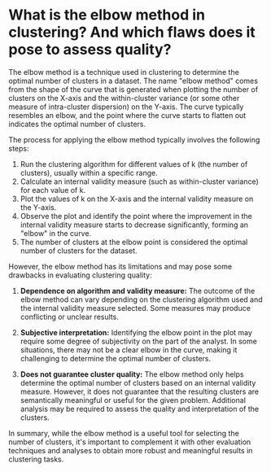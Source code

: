 # What is the elbow method in clustering? And which flaws does it pose to assess quality?

The elbow method is a technique used in clustering to determine the optimal number of clusters in a dataset. The name "elbow method" comes from the shape of the curve that is generated when plotting the number of clusters on the X-axis and the within-cluster variance (or some other measure of intra-cluster dispersion) on the Y-axis. The curve typically resembles an elbow, and the point where the curve starts to flatten out indicates the optimal number of clusters.

The process for applying the elbow method typically involves the following steps:

1. Run the clustering algorithm for different values of k (the number of clusters), usually within a specific range.
2. Calculate an internal validity measure (such as within-cluster variance) for each value of k.
3. Plot the values of k on the X-axis and the internal validity measure on the Y-axis.
4. Observe the plot and identify the point where the improvement in the internal validity measure starts to decrease significantly, forming an "elbow" in the curve.
5. The number of clusters at the elbow point is considered the optimal number of clusters for the dataset.

However, the elbow method has its limitations and may pose some drawbacks in evaluating clustering quality:

1. **Dependence on algorithm and validity measure:** The outcome of the elbow method can vary depending on the clustering algorithm used and the internal validity measure selected. Some measures may produce conflicting or unclear results.

2. **Subjective interpretation:** Identifying the elbow point in the plot may require some degree of subjectivity on the part of the analyst. In some situations, there may not be a clear elbow in the curve, making it challenging to determine the optimal number of clusters.

3. **Does not guarantee cluster quality:** The elbow method only helps determine the optimal number of clusters based on an internal validity measure. However, it does not guarantee that the resulting clusters are semantically meaningful or useful for the given problem. Additional analysis may be required to assess the quality and interpretation of the clusters.

In summary, while the elbow method is a useful tool for selecting the number of clusters, it's important to complement it with other evaluation techniques and analyses to obtain more robust and meaningful results in clustering tasks.